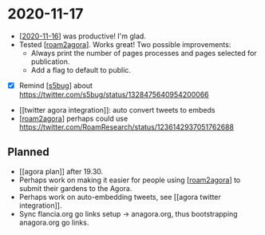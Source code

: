 # 2020-11-17

- [[2020-11-16]] was productive! I'm glad.
- Tested [[roam2agora]]. Works great! Two possible improvements:
  - Always print the number of pages processes and pages selected for publication.
  - Add a flag to default to public.
- [x] Remind [[s5bug]] about https://twitter.com/s5bug/status/1328475640954200066
- [[twitter agora integration]]: auto convert tweets to embeds
- [[roam2agora]] perhaps could use https://twitter.com/RoamResearch/status/1236142937051762688

## Planned
- [[agora plan]] after 19.30.
- Perhaps work on making it easier for people using [[roam2agora]] to submit their gardens to the Agora.
- Perhaps work on auto-embedding tweets, see [[agora twitter integration]].
- Sync flancia.org go links setup -> anagora.org, thus bootstrapping anagora.org go links.

[//begin]: # "Autogenerated link references for markdown compatibility"
[2020-11-16]: 2020-11-16 "2020-11-16"
[s5bug]: ../s5bug "S5bug"
[roam2agora]: ../roam2agora "Roam2agora"
[//end]: # "Autogenerated link references"